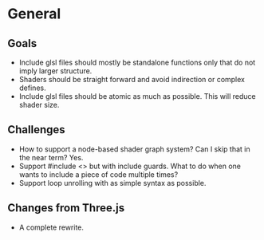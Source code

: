 # General

## Goals

* Include glsl files should mostly be standalone functions only that do not imply larger structure.
* Shaders should be straight forward and avoid indirection or complex defines.
* Include glsl files should be atomic as much as possible.  This will reduce shader size.

## Challenges

* How to support a node-based shader graph system?  Can I skip that in the near term?  Yes.
* Support #include <> but with include guards.  What to do when one wants to include a piece of code multiple times?
* Support loop unrolling with as simple syntax as possible.

## Changes from Three.js

* A complete rewrite.
